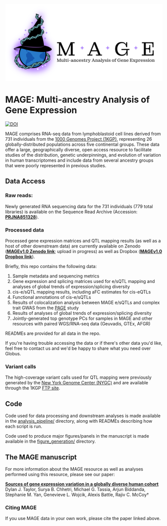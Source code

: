 <picture>
  <source media="(prefers-color-scheme: dark)" srcset="https://raw.githubusercontent.com/mccoy-lab/MAGE/main/images/MAGE_logo.large_no_bg_white_letters_w_outline.png">
  <source media="(prefers-color-scheme: light)" srcset="https://raw.githubusercontent.com/mccoy-lab/MAGE/main/images/MAGE_logo.large_no_bg_black_letters_w_outline.png">
  <img alt="MAGE logo" src="https://raw.githubusercontent.com/mccoy-lab/MAGE/main/images/MAGE_logo.large_white_bg_black_letters.png">
</picture>

# MAGE: Multi-ancestry Analysis of Gene Expression

[![DOI](https://zenodo.org/badge/451943672.svg)](https://zenodo.org/doi/10.5281/zenodo.10072080)

MAGE comprises RNA-seq data from lymphoblastoid cell lines derived from 731 individuals from the [1000 Genomes Project (1KGP)](https://doi.org/10.1038/nature15393), representing 26 globally-distributed populations across five continental groups. These data offer a large, geographically diverse, open access resource to facilitate studies of the distribution, genetic underpinnings, and evolution of variation in human transcriptomes and include data from several ancestry groups that were poorly represented in previous studies.


## Data Access

### Raw reads:
Newly generated RNA sequencing data for the 731 individuals (779 total libraries) is available on the Sequence Read Archive (Accession: **[PRJNA851328](https://www.ncbi.nlm.nih.gov/bioproject/PRJNA851328)**).

### Processed data
Processed gene expression matrices and QTL mapping results (as well as a host of other downstream data) are currently available on Zenodo (**[MAGEv1.0 Zenodo link](https://zenodo.org/doi/10.5281/zenodo.10535719)**; upload in progress) as well as Dropbox (**[MAGEv1.0 Dropbox link](https://www.dropbox.com/s/yc2ux5v0zoq1sbt/MAGE.v1.0.data.zip?dl=0)**).


Briefly, this repo contains the following data:
1. Sample metadata and sequencing metrics
2. Gene expression and splicing matrices used for e/sQTL mapping and analyses of global trends of expression/splicing diversity
3. cis-e/sQTL mapping results, including aFC estimates for cis-eQTLs
4. Functional annotations of cis-e/sQTLs
5. Results of colocalization analysis between MAGE e/sQTLs and complex trait GWAS from the [PAGE](https://doi.org/10.1038/s41586-019-1310-4) study
6. Results of analyses of global trends of expression/splicing diversity
7. Jointly-generated top genotype PCs for samples in MAGE and other resources with paired WGS/RNA-seq data (Geuvadis, GTEx, AFGR)

READMEs are provided for all data in the repo.

If you're having trouble accessing the data or if there's other data you'd like, feel free to contact us and we'd be happy to share what you need over Globus.

### Variant calls

The high-coverage variant calls used for QTL mapping were previously generated by the [New York Genome Center (NYGC)](https://doi.org/10.1016/j.cell.2022.08.004) and are available through the 1KGP [FTP site](http://ftp.1000genomes.ebi.ac.uk/vol1/ftp/data_collections/1000G_2504_high_coverage/working/20201028_3202_phased/).


## Code

Code used for data processing and downstream analyses is made available in the [analysis_pipeline/](analysis_pipeline/) directory, along with READMEs describing how each script is run.

Code used to produce major figures/panels in the manuscript is made available in the [figure_generation/](figure_generation/) directory.


## The MAGE manuscript

For more information about the MAGE resource as well as analyses performed using this resource, please see our paper:

**[Sources of gene expression variation in a globally diverse human cohort](https://www.biorxiv.org/content/10.1101/2023.11.04.565639)**<br>
Dylan J. Taylor, Surya B. Chhetri, Michael G. Tassia, Arjun Biddanda, Stephanie M. Yan, Genevieve L. Wojcik, Alexis Battle, Rajiv C. McCoy†

### Citing MAGE

If you use MAGE data in your own work, please cite the paper linked above.
